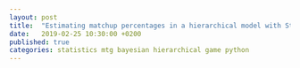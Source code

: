 ```yaml
---
layout: post
title:  "Estimating matchup percentages in a hierarchical model with Stan"
date:   2019-02-25 10:30:00 +0200
published: true
categories: statistics mtg bayesian hierarchical game python
---
```

